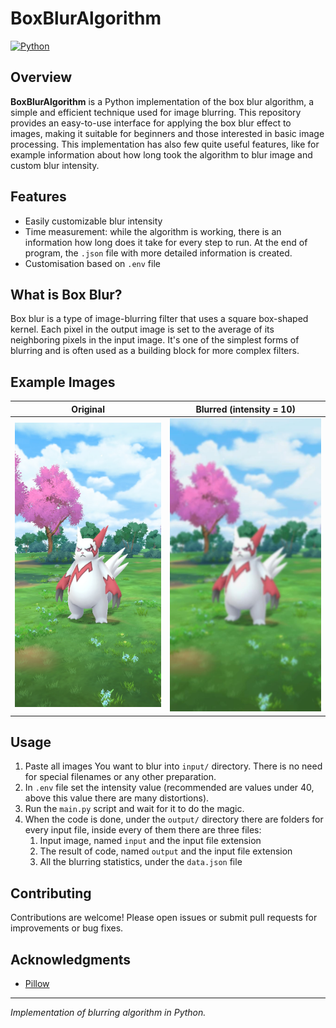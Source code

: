 # BoxBlurAlgorithm

[![Python](https://img.shields.io/badge/language-Python-blue.svg)](https://www.python.org/)

## Overview

**BoxBlurAlgorithm** is a Python implementation of the box blur algorithm, a simple and efficient technique used for 
image blurring. This repository provides an easy-to-use interface for applying the box blur effect to images, making it 
suitable for beginners and those interested in basic image processing. This implementation has also few quite useful 
features, like for example information about how long took the algorithm to blur image and custom blur intensity.

## Features

- Easily customizable blur intensity
- Time measurement: while the algorithm is working, there is an information how long does it take for every step to run. 
At the end of program, the `.json` file with more detailed information is created.
- Customisation based on `.env` file


## What is Box Blur?

Box blur is a type of image-blurring filter that uses a square box-shaped kernel. Each pixel in the output image is 
set to the average of its neighboring pixels in the input image. It's one of the simplest forms of blurring and is
often used as a building block for more complex filters.

## Example Images

| Original                         | Blurred (intensity = 10)       |
|----------------------------------|--------------------------------|
| ![Original](example/input.jpg)   | ![Blurred](example/output.jpg) |

## Usage
1. Paste all images You want to blur into `input/` directory. There is no need for special filenames or any other preparation.
2. In `.env` file set the intensity value (recommended are values under 40, above this value there are many distortions).
3. Run the `main.py` script and wait for it to do the magic.
4. When the code is done, under the `output/` directory there are folders for every input file, inside every of them there are three files: 
   1. Input image, named `input` and the input file extension
   2. The result of code, named `output` and the input file extension
   3. All the blurring statistics, under the `data.json` file

## Contributing

Contributions are welcome! Please open issues or submit pull requests for improvements or bug fixes.

## Acknowledgments

- [Pillow](https://python-pillow.org/)

---

*Implementation of blurring algorithm in Python.*
